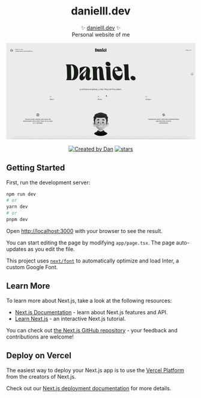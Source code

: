 
<p align="center">
  <!-- <img src="logo.svg" width="200px" align="center" alt="Zod logo" /> -->
  <h1 align="center">danielll.dev</h1>
  <p align="center">
    ✨ <a href="https://github.com/duongductrong/ts-uni">danielll.dev</a> ✨
    <br/>
    Personal website of me
  </p>
</p>

<p align="center">
  <img src="./src/assets/docs/demo.gif" />
</p>

<p align="center">
  <a href="https://github.com/duongductrong" rel="nofollow"><img src="https://img.shields.io/badge/created%20by-@duongductrong-4BBAAB.svg" alt="Created by Dan"></a>
  <a href="https://www.npmjs.com/package/ts-uni" rel="nofollow"><img src="https://img.shields.io/github/stars/duongductrong/ts-uni" alt="stars"></a>
</p>

## Getting Started

First, run the development server:

```bash
npm run dev
# or
yarn dev
# or
pnpm dev
```

Open [http://localhost:3000](http://localhost:3000) with your browser to see the result.

You can start editing the page by modifying `app/page.tsx`. The page auto-updates as you edit the file.

This project uses [`next/font`](https://nextjs.org/docs/basic-features/font-optimization) to automatically optimize and load Inter, a custom Google Font.

## Learn More

To learn more about Next.js, take a look at the following resources:

- [Next.js Documentation](https://nextjs.org/docs) - learn about Next.js features and API.
- [Learn Next.js](https://nextjs.org/learn) - an interactive Next.js tutorial.

You can check out [the Next.js GitHub repository](https://github.com/vercel/next.js/) - your feedback and contributions are welcome!

## Deploy on Vercel

The easiest way to deploy your Next.js app is to use the [Vercel Platform](https://vercel.com/new?utm_medium=default-template&filter=next.js&utm_source=create-next-app&utm_campaign=create-next-app-readme) from the creators of Next.js.

Check out our [Next.js deployment documentation](https://nextjs.org/docs/deployment) for more details.
